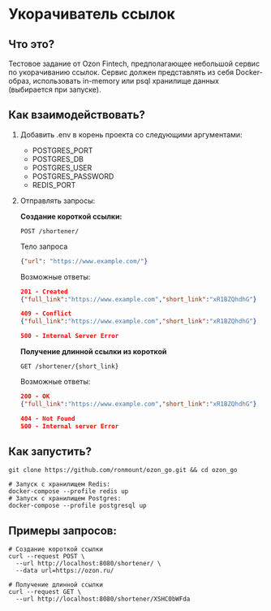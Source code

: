 # Укорачиватель ссылок

## Что это?

Тестовое задание от Ozon Fintech, предполагающее небольшой сервис по укорачиванию ссылок. Сервис должен представлять из
себя Docker-образ, использовать in-memory или psql хранилище данных (выбирается при запуске).

## Как взаимодействовать?

1. Добавить .env в корень проекта со следующими аргументами:
    * POSTGRES_PORT
    * POSTGRES_DB
    * POSTGRES_USER
    * POSTGRES_PASSWORD
    * REDIS_PORT

2. Отправлять запросы:

   **Создание короткой ссылки:**
   ```http request
   POST /shortener/
   ```
   Тело запроса
   ```json
   {"url": "https://www.example.com/"}
   ```
   Возможные ответы:
   ```json lines
   201 - Created
   {"full_link":"https://www.example.com","short_link":"xR1BZQhdhG"}
   
   409 - Conflict
   {"full_link":"https://www.example.com","short_link":"xR1BZQhdhG"}
   
   500 - Internal Server Error
   ```

   **Получение длинной ссылки из короткой**
   ```http request
   GET /shortener/{short_link}
   ```
   Возможные ответы:
   ```json lines
   200 - OK
   {"full_link":"https://www.example.com","short_link":"xR1BZQhdhG"}
   
   404 - Not Found
   500 - Internal server Error
   ```

## Как запустить?

```shell
git clone https://github.com/ronmount/ozon_go.git && cd ozon_go

# Запуск с хранилищем Redis:
docker-compose --profile redis up
# Запуск с хранилищем Postgres:
docker-compose --profile postgresql up
```

## Примеры запросов:

```shell
# Создание короткой ссылки
curl --request POST \
  --url http://localhost:8080/shortener/ \
  --data url=https://ozon.ru/
  
# Получение длинной ссылки
curl --request GET \ 
  --url http://localhost:8080/shortener/XSHC0bWFda
```
